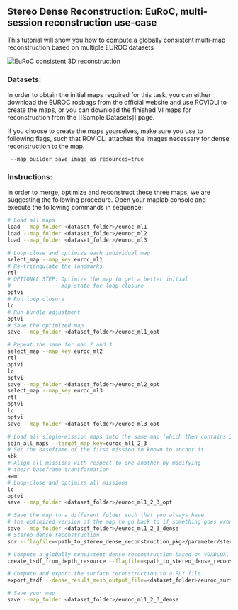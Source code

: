 ## Stereo Dense Reconstruction: EuRoC, multi-session reconstruction use-case

This tutorial will show you how to compute a globally consistent multi-map reconstruction based on multiple EUROC datasets

![EuRoC consistent 3D reconstruction](images/dense/stereo_dense_reconstruction.png)

### Datasets:

In order to obtain the initial maps required for this task, you can either download the EUROC rosbags from the official website and use ROVIOLI to create the maps, or you can download the finished VI maps for reconstruction from the [[Sample Datasets]] page.

If you choose to create the maps yourselves, make sure you use to following flags, such that ROVIOLI attaches the images necessary for dense reconstruction to the map.
```
 --map_builder_save_image_as_resources=true
```

### Instructions:

In order to merge, optimize and reconstruct these three maps, we are suggesting the following procedure. Open your maplab console and execute the following commands in sequence:
```bash
# Load all maps
load --map_folder <dataset_folder>/euroc_ml1
load --map_folder <dataset_folder>/euroc_ml2
load --map_folder <dataset_folder>/euroc_ml3

# Loop-close and optimize each individual map
select_map --map_key euroc_ml1
# Re-triangulate the landmarks
rtl
# OPTIONAL STEP: Optimize the map to get a better initial
#                map state for loop-closure
optvi
# Run loop closure
lc
# Run bundle adjustment
optvi
# Save the optimized map
save --map_folder <dataset_folder>/euroc_ml1_opt

# Repeat the same for map 2 and 3
select_map --map_key euroc_ml2
rtl
optvi
lc
optvi
save --map_folder <dataset_folder>/euroc_ml2_opt
select_map --map_key euroc_ml3
rtl
optvi
lc
optvi
save --map_folder <dataset_folder>/euroc_ml3_opt

# Load all single-mission maps into the same map (which then contains 3 missions)
join_all_maps --target_map_key=euroc_ml1_2_3
# Set the baseframe of the first mission to known to anchor it.
sbk
# Align all missions with respect to one another by modifying
# their baseframe transformation.
aam
# Loop-close and optimize all missions
lc
optvi
save --map_folder <dataset_folder>/euroc_ml1_2_3_opt

# Save the map to a different folder such that you always have
# the optimized version of the map to go back to if something goes wrong
save --map_folder <dataset_folder>/euroc_ml1_2_3_dense
# Stereo dense reconstruction
sdr --flagfile=<path_to_stereo_dense_reconstruction_pkg>/parameter/stereo_params.gflags

# Compute a globally consistent dense reconstruction based on VOXBLOX.
create_tsdf_from_depth_resource --flagfile=<path_to_stereo_dense_reconstruction_pkg>/parameter/stereo_params.gflags

# Compute and export the surface reconstruction to a PLY file.
export_tsdf --dense_result_mesh_output_file=<dataset_folder>/euroc_surface_reconstruction.ply

# Save your map
save --map_folder <dataset_folder>/euroc_ml1_2_3_dense
```
